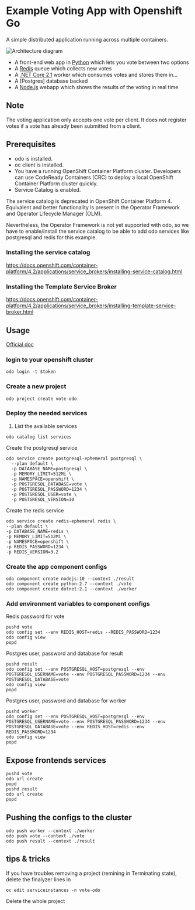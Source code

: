 # Example Voting App with Openshift Go

A simple distributed application running across multiple containers.

![Architecture diagram](architecture.png)

* A front-end web app in [Python](/vote) which lets you vote between two options
* A [Redis](https://hub.docker.com/_/redis/) queue which collects new votes
* A [.NET Core 2.1](/worker) worker which consumes votes and stores them in…
* A [Postgres] database backed
* A [Node.js](/result) webapp which shows the results of the voting in real time


## Note

The voting application only accepts one vote per client. It does not register votes if a vote has already been submitted from a client.

## Prerequisites

* odo is installed.
* oc client is installed.
* You have a running OpenShift Container Platform cluster. Developers can use CodeReady Containers (CRC) to deploy a local OpenShift Container Platform cluster quickly.
* Service Catalog is enabled.

The service catalog is deprecated in OpenShift Container Platform 4. Equivalent and better functionality is present in the Operator Framework and Operator Lifecycle Manager (OLM).

Nevertheless, the Operator Framework is not yet supported with odo, so we have to enable/install the service catalog to be able to add odo services like postgresql and redis for this example.

### Installing the service catalog

https://docs.openshift.com/container-platform/4.2/applications/service_brokers/installing-service-catalog.html

### Installing the Template Service Broker

https://docs.openshift.com/container-platform/4.2/applications/service_brokers/installing-template-service-broker.html

## Usage

[Official doc](https://docs.openshift.com/container-platform/4.2/cli_reference/openshift_developer_cli/understanding-odo.html)

### login to your openshift cluster

```
odo login -t $token
```

### Create a new project

```
odo project create vote-odo
```

### Deploy the needed services

1. List the available services

```
odo catalog list services
```

Create the postgresql service

```
odo service create postgresql-ephemeral postgresql \
  --plan default \
  -p DATABASE_NAME=postgresql \
  -p MEMORY_LIMIT=512Mi \
  -p NAMESPACE=openshift \
  -p POSTGRESQL_DATABASE=vote \
  -p POSTGRESQL_PASSWORD=1234 \
  -p POSTGRESQL_USER=vote \
  -p POSTGRESQL_VERSION=10
```

Create the redis service

```
odo service create redis-ephemeral redis \
--plan default \
-p DATABASE_NAME=redis \
-p MEMORY_LIMIT=512Mi \
-p NAMESPACE=openshift \
-p REDIS_PASSWORD=1234 \
-p REDIS_VERSION=3.2
```

### Create the app component configs

```
odo component create nodejs:10 --context ./result
odo component create python:2.7 --context ./vote
odo component create dotnet:2.1 --context ./worker
```

### Add environment variables to component configs

Redis password for vote

```
pushd vote
odo config set --env REDIS_HOST=redis --REDIS_PASSWORD=1234
odo config view
popd
```

Postgres user, password and database for result

```
pushd result 
odo config set --env POSTGRESQL_HOST=postgresql --env POSTGRESQL_USERNAME=vote --env POSTGRESQL_PASSWORD=1234 --env POSTGRESQL_DATABASE=vote
odo config view
popd
```

Postgres user, password and database for worker

```
pushd worker 
odo config set --env POSTGRESQL_HOST=postgresql --env POSTGRESQL_USERNAME=vote --env POSTGRESQL_PASSWORD=1234 --env POSTGRESQL_DATABASE=vote --env REDIS_HOST=redis --env REDIS_PASSWORD=1234
odo config view
popd
```

## Expose frontends services

```
pushd vote 
odo url create
popd
pushd result 
odo url create
popd
```

## Pushing the configs to the cluster

```
odo push worker --context ./worker
odo push vote --context ./vote
odo push result --context ./result
```

## tips & tricks

If you have troubles removing a project (remining in Terminating state),
delete the finalyzer lines in

```
oc edit serviceinstances -n vote-odo
```

Delete the whole project

```

```


